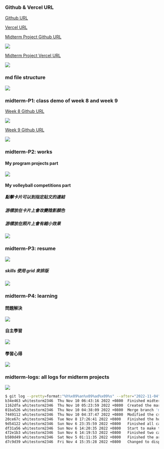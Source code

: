 ### Github & Vercel URL

[Github URL](https://github.com/whitestorm2346/1111-web-demo-18)

[Vercel URL](https://1111-web-demo-18-m55w.vercel.app/)

[Midterm Project Github URL](https://github.com/whitestorm2346/1111-web-demo-18/tree/main/project/midterm)

![](github-midterm.png)

[Midterm Project Vercel URL](https://1111-web-demo-18-m55w.vercel.app/project/midterm/mid-project_18.html)

![](vercel-midterm.png)

### md file structure

![](md-file-structure.png)

### midterm-P1: class demo of week 8 and week 9

[Week 8 Github URL](https://github.com/whitestorm2346/1111-web-demo-18/blob/main/demo/md/w08/w08_18.md)

![](w08_18_md.png)

[Week 9 Github URL](https://github.com/whitestorm2346/1111-web-demo-18/blob/main/demo/md/w09/w09_18.md)

![](w09_18_md.png)

### midterm-P2: works

#### My program projects part

![](mid-p2-1.png)

#### My volleyball competitions part

##### 點擊卡片可以到指定貼文的連結

##### 游標放在卡片上會改變陰影顏色

##### 游標放在照片上會有縮小效果

![](mid-p2-2.png)

### midterm-P3: resume

![](mid-p3-1.png)

##### skills 使用 grid 來排版

![](mid-p3-2.png)

### midterm-P4: learning

#### 問題解決

![](mid-p4-1.png)

#### 自主學習

![](mid-p4-2.png)

#### 學習心得

![](mid-p4-3.png)

### midterm-logs: all logs for midterm projects

![](mid-logs.PNG)

```bash
$ git log --pretty=format:"%h%x09%an%x09%ad%x09%s" --after="2022-11-04"
b34e463 whitestorm2346  Thu Nov 10 06:43:16 2022 +0800  Finished midterm project
1162dfa whitestorm2346  Thu Nov 10 05:23:59 2022 +0800  Created the markdown files
01ba526 whitestorm2346  Thu Nov 10 04:38:09 2022 +0800  Merge branch 'main' of github.com:whitestorm2346/1111-web-demo-id
7449112 whitestorm2346  Thu Nov 10 04:37:47 2022 +0800  Modified the css
20ce67c whitestorm2346  Tue Nov 8 17:26:41 2022 +0800   Finished the home page and modified the inner menu part
9d54122 whitestorm2346  Sun Nov 6 23:35:59 2022 +0800   Finished all cards of volleyball competition
df31a56 whitestorm2346  Sun Nov 6 14:20:35 2022 +0800   Start to make the sections of learn_18.html
472e1b3 whitestorm2346  Sun Nov 6 14:19:53 2022 +0800   Finished two cards of volleyball competition
b580d49 whitestorm2346  Sat Nov 5 01:11:35 2022 +0800   Finished the article of program project cards
d7c9d39 whitestorm2346  Fri Nov 4 15:35:28 2022 +0800   Changed to display grid instead of display flex for .bar
```
